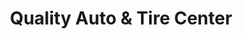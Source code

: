 ---
title: "Quality Auto & Tire Center"
url: /bloomfield/quality-auto-and-tire-center/
shop: car repair
---